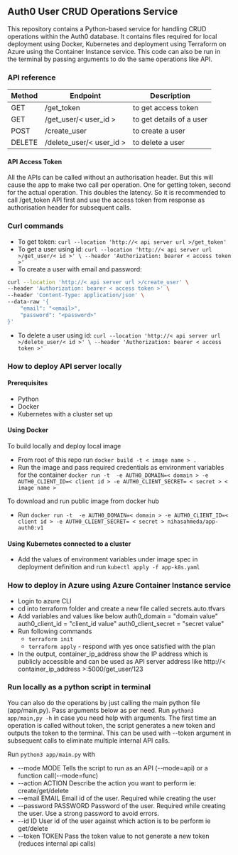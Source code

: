 ## Auth0 User CRUD Operations Service

This repository contains a Python-based service for handling CRUD operations within the Auth0 database. It contains files required for local deployment using Docker, Kubernetes and deployment using Terraform on Azure using the Container Instance service. This code can also be run in the terminal by passing arguments to do the same operations like API.

### API reference

| Method   | Endpoint  |  Description |
| ------------ | ------------ | ------------ |
|  GET | /get_token   | to get access token  |
|  GET | /get_user/< user_id >  |  to get details of a user |
|  POST | /create_user  | to create a user  |
| DELETE  | /delete_user/< user_id >  | to delete a user  |   |

#### API Access Token 

All the APIs can be called without an authorisation header. But this will cause the app to make two call per operation. One for getting token, second for the actual operation. This doubles the latency. So it is recommended to call /get_token API first and use the access token from response as authorisation header for subsequent calls. 

### Curl commands

- To get token: `curl --location 'http://< api server url >/get_token'`
- To get a user using id: `curl --location 'http://< api server url >/get_user/< id >' \
--header 'Authorization: bearer < access token >'`
- To create a user with email and password: 
```bash
curl --location 'http://< api server url >/create_user' \
--header 'Authorization: bearer < access token >' \
--header 'Content-Type: application/json' \
--data-raw '{
    "email": "<email>",
    "password": "<password>"
}'
```
- To delete a user using id: `curl --location 'http://< api server url >/delete_user/< id >' \
--header 'Authorization: bearer < access token >'`

### How to deploy API server locally 

#### Prerequisites

- Python
- Docker
- Kubernetes with a cluster set up

#### Using Docker

To build locally and deploy local image
- From root of this repo run `docker build -t < image name > . `
- Run the image and pass required credentials as environment variables for the container `docker run -t  -e AUTH0_DOMAIN=< domain > -e AUTH0_CLIENT_ID=< client id > -e AUTH0_CLIENT_SECRET= < secret > < image name >`

To download and run public image from docker hub
- Run  `docker run -t  -e AUTH0_DOMAIN=< domain > -e AUTH0_CLIENT_ID=< client id > -e AUTH0_CLIENT_SECRET= < secret > nihasahmeda/app-auth0:v1`

#### Using Kubernetes connected to a cluster

- Add the values of environment variables under image spec in deployment definition and run `kubectl apply -f app-k8s.yaml `

### How to deploy in Azure using Azure Container Instance service

- Login to azure CLI
- cd into terraform folder and create a new file called secrets.auto.tfvars
- Add variables and values like below
auth0_domain = "domain value"
auth0_client_id = "client_id value"
auth0_client_secret = "secret value"
- Run following commands
	- `terraform init`
	- `terraform apply` - respond with yes once satisfied with the plan
- In the output, container_ip_address show the IP address which is publicly accessible and can be used as API server address like http://< container_ip_address >:5000/get_user/123

### Run locally as a python script in terminal

You can also do the operations by just calling the main python file (app/main,py). Pass arguments below as per need. Run `python3 app/main,py -h` in case you need help with arguments. The first time an operation is called without token, the script generates a new token and outputs the token to the terminal. This can be used with --token argument in subsequent calls to eliminate multiple internal API calls.

Run `python3 app/main.py` with
- --mode MODE          Tells the script to run as an API (--mode=api) or a function call(--mode=func)
-  --action ACTION      Describe the action you want to perform ie: create/get/delete
-  --email EMAIL        Email id of the user. Required while creating the user
-  --password PASSWORD  Password of the user. Required while creating the user. Use a strong password to avoid errors.
-  --id ID              User id of the user against which action is to be perform ie get/delete
-  --token TOKEN        Pass the token value to not generate a new token (reduces internal api calls)





